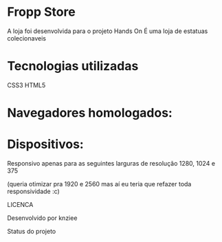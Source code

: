 # Fropp Store

A loja foi desenvolvida para o projeto Hands On
É uma loja de estatuas colecionaveis

# Tecnologias utilizadas

CSS3
HTML5

# Navegadores homologados:

# Dispositivos:
Responsivo apenas para as seguintes larguras de resolução 1280, 1024 e 375

(queria otimizar pra 1920 e 2560 mas aí eu teria que refazer toda responsividade :c)

LICENCA

Desenvolvido por knziee

Status do projeto